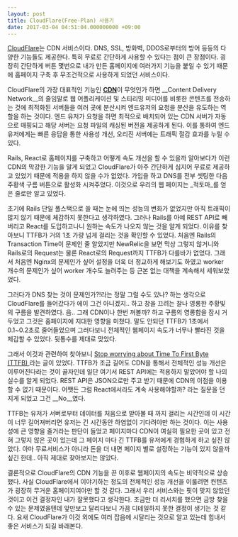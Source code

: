 ```yaml
---
layout: post
title: CloudFlare(Free-Plan) 사용기
date: 2017-03-04 04:51:04.000000000 +09:00
---
```

[CloudFlare](https://www.cloudflare.com)는 CDN 서비스이다. DNS, SSL, 방화벽, DDOS로부터의 방어 등등의 다양한 기능들도 제공한다. 특히 무료로 간단하게 사용할 수 있다는 점이 큰 장점이다. 굉장히 간단하게 버튼 몇번으로 내가 만든 홈페이지에 여러가지 기능을 붙일 수 있기 때문에 홈페이지 구축 후 무조건적으로 사용하게 되었던 서비스이다.

CloudFlare의 가장 대표적인 기능인 [__CDN__](https://en.wikipedia.org/wiki/Content_delivery_network)이 무엇인가 하면 __Content Delivery Network__의 줄임말로 웹 어플리케이션 및 스티리밍 미디어를 비롯한 콘텐츠를 전송하는 것에 최적화된 서버들을 여러 곳에 분산시켜 엔드유저의 요청을 분산을 유도하는 역할을 하는 것이다. 엔드 유저가 요청을 하면 최적으로 배치되어 있는 CDN 서버가 자동으로 매핑되고 해당 서버는 요청 파일의 캐싱된 버전을 제공하게 된다. 이를 통하여 엔드 유저에게는 빠른 응답을 통한 사용성 개선, 오리진 서버에는 트래픽 절감 효과를 누릴 수 있다.

Rails, React로 홈페이지를 구축하고 어떻게 속도 개선을 할 수 있을까 알아보다가 이런 CDN의 막강한 기능을 알게 되었고 CloudFlare가 아주 간단하게 심지어 무료로 제공하고 있었기 때문에 적용을 하지 않을 수가 없었다. 가입을 하고 DNS를 전부 셋팅한 다음 주황색 구름 버튼으로 활성화 시켜주었다. 이것으로 우리의 웹 페이지는 _적토마_를 얻은 줄로만 알고 있었다.

초기에 Rails 단일 풀스택으로 쓸 때는 눈에 띄는 성능의 변화가 없었지만 아직 트래픽이 많지 않기 때문에 체감하지 못한다고 생각하였다. 그러나 Rails를 아예 REST API로 빼버리고 React를 도입하고나니 원하는 속도가 나오지 않는 것을 알게 되었다. 이유를 찾아보니 TTFB가 거의 1초 가량 넘게 걸리는 것을 확인할 수 있었다. 처음엔 Rails의 Transaction Time이 문제인 줄 알았지만 NewRelic을 보면 막상 그렇지 않거니와 Rails로의 Request는 물론 React로의 Request까지 TTFB가 다를바가 없었다. 그래서 처음엔 Nginx의 문제인가 싶어 설정을 더욱 더 정교하게 해보기도 하였고 worker 개수의 문제인가 싶어 worker 개수도 늘려주는 등 근본 없는 대책을 계속해서 세워보았었다.

그러다가 DNS 찾는 것이 문제인가?!라는 정말 그럴 수도 있나? 하는 생각으로 CloudFlare를 들어갔다가 에이 그건 아니겠지.. 하고 창을 끄려는 찰나 영롱한 주황빛의 구름을 발견하였다. 음.. 그래 CDN이나 한번 꺼볼까? 하고 구름의 영롱함을 잠시 거두었고 그것은 홈페이지에 지대한 영향을 미쳤다. 말도 안되던 TTFB가 1초에서 0.1~0.2초로 줄어들었으며 그러다보니 전체적인 웹페이지 속도가 너무나 빨라진 것을 체감할 수 있었다. 뒷통수를 제대로 맞았다.

그래서 이것과 관련하여 찾아보니 [Stop worrying about Time To First Byte (TTFB)
](https://blog.cloudflare.com/ttfb-time-to-first-byte-considered-meaningles/)라는 글이 있었다. TTFB가 조금 길어도 CDN을 통해서 전체적인 성능 개선은 이루어진다라는 것이 골자인데 일단 여기서 REST API에는 적용하지 말았어야 할 나의 실수를 알게 되었다. REST API은 JSON으로만 주고 받기 때문에 CDN의 이점을 이용할 수 없기 때문이다. 어쨋든 그럼 React에서라도 계속 사용해야할까? 라는 질문을 던지게 되었고 그건 __No__였다.

TTFB는 유저가 서버로부터 데이터를 처음으로 받아볼 때 까지 걸리는 시간인데 이 시간이 너무 길어져버리면 유저는 긴 시간동안 하염없이 기다려야만 하는 것이다. 이는 사용성에 큰 영향을 줄거라는 판단이 들었고 페이지마다 CDN이 여실히 필요한 곳이 있고 전혀 그렇지 않은 곳이 있는데 그 페이지 마다 긴 TTFB를 유저에게 경험하게 하고 싶진 않았다. 아마 무료서비스가 아니라 돈을 더 내면 페이지 별로 설정하는 기능이 있지 않을까 싶긴 한데.. 아직 제대로 찾아보지는 않았다.

결론적으로 CloudFlare의 CDN 기능을 끈 이후로 웹페이지의 속도는 비약적으로 상승했다. 사실 CloudFlare에서 이야기하는 정도의 전체적인 성능 개선을 이룰려면 컨텐츠가 굉장히 무거운 홈페이지여야만 할 것 같다. 그래서 우리 서비스와는 핏이 맞지 않았던 것이고 이건 결정자인 내가 잘못했다고 생각한다. 조금만 더 리서치를 했으면 금방 찾을 수 있는 문제였을텐데 앞만보고 달리다보니 가끔 디테일하지 못한 결정이 생기는 것 같다. 요새 CloudFlare가 이것 외에도 여러 잡음에 시달리는 것으로 알고 있는데 힘내서 좋은 서비스가 되길 바래본다.
